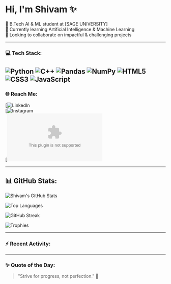 # Hi, I'm Shivam ✨

🧠 B.Tech AI & ML student at [SAGE UNIVERSITY]  
🌱 Currently learning Artificial Intelligence & Machine Learning  
👯 Looking to collaborate on impactful & challenging projects  

---

### 💻 Tech Stack:
![Python](https://img.shields.io/badge/-Python-3776AB?style=flat&logo=python&logoColor=white)
![C++](https://img.shields.io/badge/-C++-00599C?style=flat&logo=cplusplus&logoColor=white)
![Pandas](https://img.shields.io/badge/-Pandas-150458?style=flat&logo=pandas)
![NumPy](https://img.shields.io/badge/-NumPy-013243?style=flat&logo=numpy)
![HTML5](https://img.shields.io/badge/-HTML5-E34F26?style=flat&logo=html5&logoColor=white)
![CSS3](https://img.shields.io/badge/-CSS3-1572B6?style=flat&logo=css3&logoColor=white)
![JavaScript](https://img.shields.io/badge/-JavaScript-F7DF1E?style=flat&logo=javascript&logoColor=black)
---

### 🌐 Reach Me:
[![LinkedIn](https://www.linkedin.com/in/shivam-kumar-b67984348/)  
[![Instagram](https://www.instagram.com/framefusion_7/)  
[![Email](shivamraj0k0r@gmail.com)  

---
## 📊 GitHub Stats:
![Shivam's GitHub Stats](https://github-readme-stats.vercel.app/api?username=Shiivaam7&show_icons=true&theme=radical)

![Top Languages](https://github-readme-stats.vercel.app/api/top-langs/?username=Shiivaam7&layout=compact&theme=radical)

![GitHub Streak](https://streak-stats.demolab.com/?user=Shiivaam7&theme=react&hide_border=true)

![Trophies](https://github-profile-trophy.vercel.app/?username=Shiivaam7&theme=dracula&no-frame=true&column=4)

---

### ⚡ Recent Activity:
<!--START_SECTION:activity-->
<!--END_SECTION:activity-->

---

### ✨ Quote of the Day:
> "Strive for progress, not perfection." 🚀

